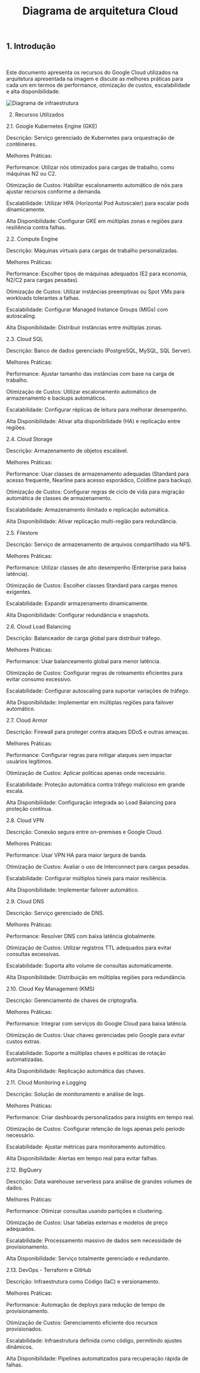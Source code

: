 <h1><center>Diagrama de arquitetura Cloud</center></h1></br>

<h2>1. Introdução</h2></br>

Este documento apresenta os recursos do Google Cloud utilizados na arquitetura apresentada na imagem e discute as melhores práticas para cada um em termos de performance, otimização de custos, escalabilidade e alta disponibilidade.</br>

<img src="GCP - Infra.png" alt="Diagrama de infraestrutura" /></br>

2. Recursos Utilizados</br>

2.1. Google Kubernetes Engine (GKE)</br>

Descrição: Serviço gerenciado de Kubernetes para orquestração de contêineres.</br>

Melhores Práticas:</br>

Performance: Utilizar nós otimizados para cargas de trabalho, como máquinas N2 ou C2.</br>

Otimização de Custos: Habilitar escalonamento automático de nós para ajustar recursos conforme a demanda.</br>

Escalabilidade: Utilizar HPA (Horizontal Pod Autoscaler) para escalar pods dinamicamente.</br>

Alta Disponibilidade: Configurar GKE em múltiplas zonas e regiões para resiliência contra falhas.</br>

2.2. Compute Engine</br>

Descrição: Máquinas virtuais para cargas de trabalho personalizadas.</br>

Melhores Práticas:</br>

Performance: Escolher tipos de máquinas adequados (E2 para economia, N2/C2 para cargas pesadas).</br>

Otimização de Custos: Utilizar instâncias preemptivas ou Spot VMs para workloads tolerantes a falhas.</br>

Escalabilidade: Configurar Managed Instance Groups (MIGs) com autoscaling.</br>

Alta Disponibilidade: Distribuir instâncias entre múltiplas zonas.</br>

2.3. Cloud SQL</br>

Descrição: Banco de dados gerenciado (PostgreSQL, MySQL, SQL Server).</br>

Melhores Práticas:</br>

Performance: Ajustar tamanho das instâncias com base na carga de trabalho.</br>

Otimização de Custos: Utilizar escalonamento automático de armazenamento e backups automáticos.</br>

Escalabilidade: Configurar réplicas de leitura para melhorar desempenho.</br>

Alta Disponibilidade: Ativar alta disponibilidade (HA) e replicação entre regiões.</br>

2.4. Cloud Storage</br>

Descrição: Armazenamento de objetos escalável.</br>

Melhores Práticas:</br>

Performance: Usar classes de armazenamento adequadas (Standard para acesso frequente, Nearline para acesso esporádico, Coldline para backup).</br>

Otimização de Custos: Configurar regras de ciclo de vida para migração automática de classes de armazenamento.</br>

Escalabilidade: Armazenamento ilimitado e replicação automática.</br>

Alta Disponibilidade: Ativar replicação multi-região para redundância.</br>

2.5. Filestore</br>

Descrição: Serviço de armazenamento de arquivos compartilhado via NFS.</br>

Melhores Práticas:</br>

Performance: Utilizar classes de alto desempenho (Enterprise para baixa latência).</br>

Otimização de Custos: Escolher classes Standard para cargas menos exigentes.</br>

Escalabilidade: Expandir armazenamento dinamicamente.</br>

Alta Disponibilidade: Configurar redundância e snapshots.</br>

2.6. Cloud Load Balancing</br>

Descrição: Balanceador de carga global para distribuir tráfego.</br>

Melhores Práticas:</br>

Performance: Usar balanceamento global para menor latência.</br>

Otimização de Custos: Configurar regras de roteamento eficientes para evitar consumo excessivo.</br>

Escalabilidade: Configurar autoscaling para suportar variações de tráfego.</br>

Alta Disponibilidade: Implementar em múltiplas regiões para failover automático.</br>

2.7. Cloud Armor</br>

Descrição: Firewall para proteger contra ataques DDoS e outras ameaças.</br>

Melhores Práticas:</br>

Performance: Configurar regras para mitigar ataques sem impactar usuários legítimos.</br>

Otimização de Custos: Aplicar políticas apenas onde necessário.</br>

Escalabilidade: Proteção automática contra tráfego malicioso em grande escala.</br>

Alta Disponibilidade: Configuração integrada ao Load Balancing para proteção contínua.</br>

2.8. Cloud VPN</br>

Descrição: Conexão segura entre on-premises e Google Cloud.</br>

Melhores Práticas:</br>

Performance: Usar VPN HA para maior largura de banda.</br>

Otimização de Custos: Avaliar o uso de Interconnect para cargas pesadas.</br>

Escalabilidade: Configurar múltiplos túneis para maior resiliência.</br>

Alta Disponibilidade: Implementar failover automático.</br>

2.9. Cloud DNS</br>

Descrição: Serviço gerenciado de DNS.</br>

Melhores Práticas:</br>

Performance: Resolver DNS com baixa latência globalmente.</br>

Otimização de Custos: Utilizar registros TTL adequados para evitar consultas excessivas.</br>

Escalabilidade: Suporta alto volume de consultas automaticamente.</br>

Alta Disponibilidade: Distribuição em múltiplas regiões para redundância.</br>

2.10. Cloud Key Management (KMS)</br>

Descrição: Gerenciamento de chaves de criptografia.</br>

Melhores Práticas:</br>

Performance: Integrar com serviços do Google Cloud para baixa latência.</br>

Otimização de Custos: Usar chaves gerenciadas pelo Google para evitar custos extras.</br>

Escalabilidade: Suporte a múltiplas chaves e políticas de rotação automatizadas.</br>

Alta Disponibilidade: Replicação automática das chaves.</br>

2.11. Cloud Monitoring e Logging</br>

Descrição: Solução de monitoramento e análise de logs.</br>

Melhores Práticas:</br>

Performance: Criar dashboards personalizados para insights em tempo real.</br>

Otimização de Custos: Configurar retenção de logs apenas pelo período necessário.</br>

Escalabilidade: Ajustar métricas para monitoramento automático.</br>

Alta Disponibilidade: Alertas em tempo real para evitar falhas.</br>

2.12. BigQuery</br>

Descrição: Data warehouse serverless para análise de grandes volumes de dados.</br>

Melhores Práticas:</br>

Performance: Otimizar consultas usando partições e clustering.</br>

Otimização de Custos: Usar tabelas externas e modelos de preço adequados.</br>

Escalabilidade: Processamento massivo de dados sem necessidade de provisionamento.</br>

Alta Disponibilidade: Serviço totalmente gerenciado e redundante.</br>

2.13. DevOps - Terraform e GitHub</br>

Descrição: Infraestrutura como Código (IaC) e versionamento.</br>

Melhores Práticas:</br>

Performance: Automação de deploys para redução de tempo de provisionamento.</br>

Otimização de Custos: Gerenciamento eficiente dos recursos provisionados.</br>

Escalabilidade: Infraestrutura definida como código, permitindo ajustes dinâmicos.</br>

Alta Disponibilidade: Pipelines automatizados para recuperação rápida de falhas.</br>

